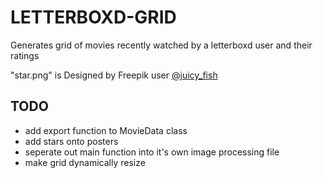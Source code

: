 # LETTERBOXD-GRID

Generates grid of movies recently watched by a letterboxd user and their ratings

"star.png" is Designed by Freepik user [@juicy_fish](https://www.freepik.com/author/juicy-fish)

## TODO
- add export function to MovieData class
- add stars onto posters
- seperate out main function into it's own image processing file
- make grid dynamically resize
